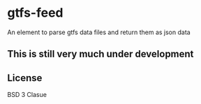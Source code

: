 # gtfs-feed

An element to parse gtfs data files and return them as json data

## This is still very much under development

## License
BSD 3 Clasue